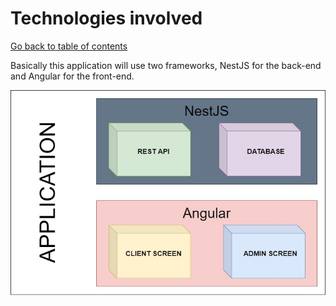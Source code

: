 # Technologies involved

[Go back to table of contents](README.md)

Basically this application will use two frameworks, NestJS for the back-end and Angular for the front-end.

![tech slide](images/SecretSourceQuizAppTechnologies.jpg)
